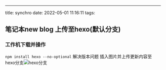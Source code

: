 ---
title: synchro
date: 2022-05-01 11:16:11
tags:
## 笔记本new blog 上传至hexo(默认分支)
### 工作机下载并操作
`npm install hexo --no-optional`  解决版本问题
插入图片并上传更新内容至hexo分支![hexo分支](temp.png)
